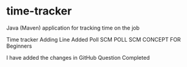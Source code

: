 # time-tracker
Java (Maven) application for tracking time on the job

Time tracker
Adding Line
Added Poll SCM
POLL SCM CONCEPT FOR Beginners

I have added the changes in GitHub 
Question Completed 
